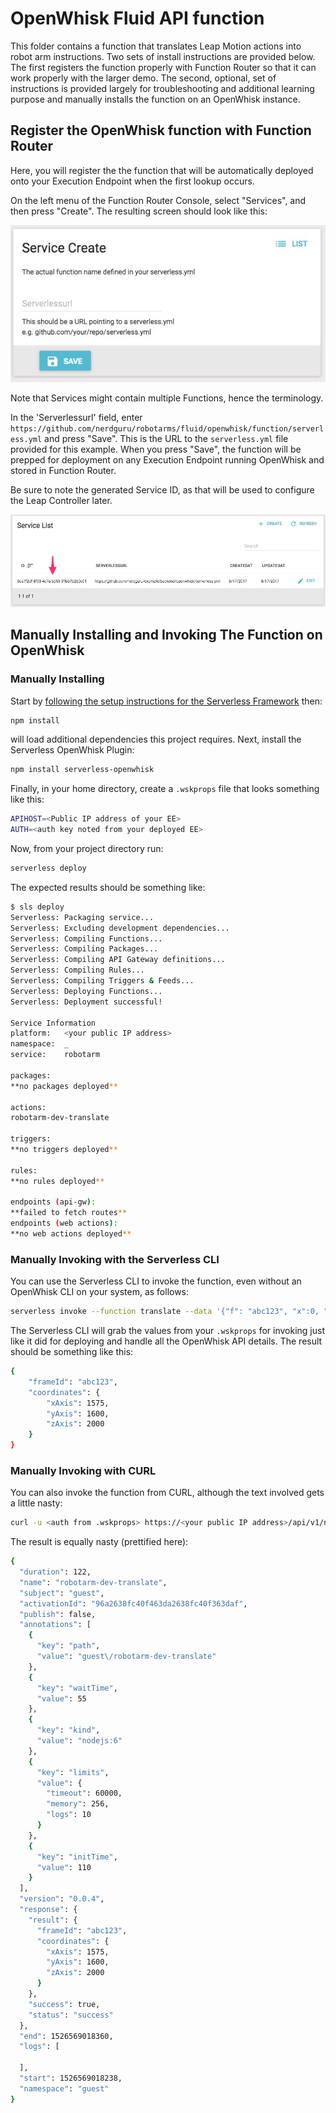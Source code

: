 # OpenWhisk Fluid API function
This folder contains a function that translates Leap Motion actions into robot arm instructions.  Two sets of install instructions are provided below.  The first registers the function properly with Function Router so that it can work properly with the larger demo.  The second, optional, set of instructions is provided largely for troubleshooting and additional learning purpose and manually installs the function on an OpenWhisk instance.

## Register the OpenWhisk function with Function Router
Here, you will register the the function that will be automatically deployed onto your Execution Endpoint when the first lookup occurs.

On the left menu of the Function Router Console, select "Services", and then press "Create".  The resulting screen should look like this:

![Register Function](functionreg.jpg)

Note that Services might contain multiple Functions, hence the terminology.

In the 'Serverlessurl' field, enter `https://github.com/nerdguru/robotarms/fluid/openwhisk/function/serverless.yml` and press "Save".  This is the URL to the `serverless.yml` file provided for this example.  When you press "Save", the function will be prepped for deployment on any Execution Endpoint running OpenWhisk and stored in Function Router.

Be sure to note the generated Service ID, as that will be used to configure the Leap Controller later.

![Service ID](serviceID.jpg)


## Manually Installing and Invoking The Function on OpenWhisk

### Manually Installing
Start by [following the setup instructions for the Serverless Framework](https://serverless.com/framework/docs/providers/aws/guide/installation/) then:
```bash
npm install
```
will load additional dependencies this project requires.  Next, install the Serverless OpenWhisk Plugin:
```bash
npm install serverless-openwhisk
```

Finally, in your home directory, create a `.wskprops` file that looks something like this:
```bash
APIHOST=<Public IP address of your EE>
AUTH=<auth key noted from your deployed EE>
```

Now, from your project directory run:

```bash
serverless deploy
```

The expected results should be something like:

```bash
$ sls deploy
Serverless: Packaging service...
Serverless: Excluding development dependencies...
Serverless: Compiling Functions...
Serverless: Compiling Packages...
Serverless: Compiling API Gateway definitions...
Serverless: Compiling Rules...
Serverless: Compiling Triggers & Feeds...
Serverless: Deploying Functions...
Serverless: Deployment successful!

Service Information
platform:	<your public IP address>
namespace:	_
service:	robotarm

packages:
**no packages deployed**

actions:
robotarm-dev-translate

triggers:
**no triggers deployed**

rules:
**no rules deployed**

endpoints (api-gw):
**failed to fetch routes**
endpoints (web actions):
**no web actions deployed**
```
### Manually Invoking with the Serverless CLI
You can use the Serverless CLI to invoke the function, even without an OpenWhisk CLI on your system, as follows:

```bash
serverless invoke --function translate --data '{"f": "abc123", "x":0, "y":0, "z":0}'
```

The Serverless CLI will grab the values from your `.wskprops` for invoking just like it did for deploying and handle all the OpenWhisk API details.  The result should be something like this:

```bash
{
    "frameId": "abc123",
    "coordinates": {
        "xAxis": 1575,
        "yAxis": 1600,
        "zAxis": 2000
    }
}
```

### Manually Invoking with CURL
You can also invoke the function from CURL, although the text involved gets a little nasty:

```bash
curl -u <auth from .wskprops> https://<your public IP address>/api/v1/namespaces/guest/actions/robotarm-dev-translate?blocking=true -X POST -H "Content-Type: application/json" -d '{"f": "abc123", "x":0, "y":0, "z":0}' -k
```

The result is equally nasty (prettified here):

```bash
{
  "duration": 122,
  "name": "robotarm-dev-translate",
  "subject": "guest",
  "activationId": "96a2638fc40f463da2638fc40f363daf",
  "publish": false,
  "annotations": [
    {
      "key": "path",
      "value": "guest\/robotarm-dev-translate"
    },
    {
      "key": "waitTime",
      "value": 55
    },
    {
      "key": "kind",
      "value": "nodejs:6"
    },
    {
      "key": "limits",
      "value": {
        "timeout": 60000,
        "memory": 256,
        "logs": 10
      }
    },
    {
      "key": "initTime",
      "value": 110
    }
  ],
  "version": "0.0.4",
  "response": {
    "result": {
      "frameId": "abc123",
      "coordinates": {
        "xAxis": 1575,
        "yAxis": 1600,
        "zAxis": 2000
      }
    },
    "success": true,
    "status": "success"
  },
  "end": 1526569018360,
  "logs": [

  ],
  "start": 1526569018238,
  "namespace": "guest"
}
```
